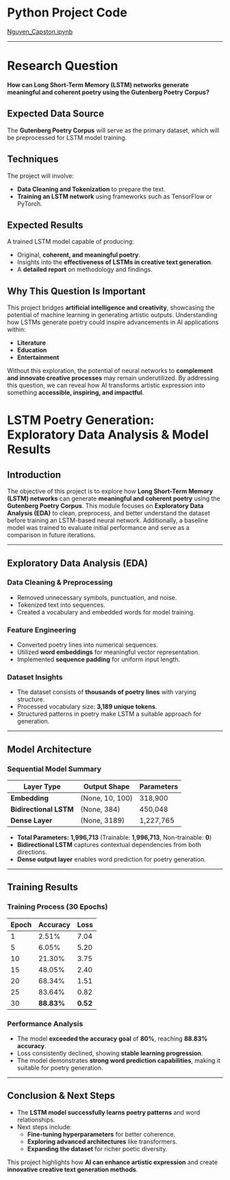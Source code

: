 # Python Project Code
[Nguyen_Capston.ipynb](https://github.com/lenguyen8888/Berkeley_ML_AI_Capstone/blob/main/Nguyen_Capstone.ipynb)

---
# Research Question
**How can Long Short-Term Memory (LSTM) networks generate meaningful and coherent poetry using the Gutenberg Poetry Corpus?**

## Expected Data Source
The **Gutenberg Poetry Corpus** will serve as the primary dataset, which will be preprocessed for LSTM model training.

## Techniques
The project will involve:
- **Data Cleaning and Tokenization** to prepare the text.
- **Training an LSTM network** using frameworks such as TensorFlow or PyTorch.

## Expected Results
A trained LSTM model capable of producing:
- Original, **coherent, and meaningful poetry**.
- Insights into the **effectiveness of LSTMs in creative text generation**.
- A **detailed report** on methodology and findings.

## Why This Question Is Important
This project bridges **artificial intelligence and creativity**, showcasing the potential of machine learning in generating artistic outputs. Understanding how LSTMs generate poetry could inspire advancements in AI applications within:
- **Literature**
- **Education**
- **Entertainment**

Without this exploration, the potential of neural networks to **complement and innovate creative processes** may remain underutilized. By addressing this question, we can reveal how AI transforms artistic expression into something **accessible, inspiring, and impactful**.

# LSTM Poetry Generation: Exploratory Data Analysis & Model Results

## Introduction
The objective of this project is to explore how **Long Short-Term Memory (LSTM) networks** can generate **meaningful and coherent poetry** using the **Gutenberg Poetry Corpus**. This module focuses on **Exploratory Data Analysis (EDA)** to clean, preprocess, and better understand the dataset before training an LSTM-based neural network. Additionally, a baseline model was trained to evaluate initial performance and serve as a comparison in future iterations.

---

## Exploratory Data Analysis (EDA)

### Data Cleaning & Preprocessing
- Removed unnecessary symbols, punctuation, and noise.
- Tokenized text into sequences.
- Created a vocabulary and embedded words for model training.

### Feature Engineering
- Converted poetry lines into numerical sequences.
- Utilized **word embeddings** for meaningful vector representation.
- Implemented **sequence padding** for uniform input length.

### Dataset Insights
- The dataset consists of **thousands of poetry lines** with varying structure.
- Processed vocabulary size: **3,189 unique tokens**.
- Structured patterns in poetry make LSTM a suitable approach for generation.

---

## Model Architecture

### Sequential Model Summary
| Layer Type               | Output Shape    | Parameters  |
|--------------------------|----------------|-------------|
| **Embedding**           | (None, 10, 100) | 318,900     |
| **Bidirectional LSTM**  | (None, 384)     | 450,048     |
| **Dense Layer**         | (None, 3189)    | 1,227,765   |

- **Total Parameters:** **1,996,713** (Trainable: **1,996,713**, Non-trainable: **0**)
- **Bidirectional LSTM** captures contextual dependencies from both directions.
- **Dense output layer** enables word prediction for poetry generation.

---

## Training Results

### Training Process (30 Epochs)
| Epoch | Accuracy  | Loss  |
|-------|----------|------|
| 1     | 2.51%    | 7.04 |
| 5     | 6.05%    | 5.20 |
| 10    | 21.30%   | 3.75 |
| 15    | 48.05%   | 2.40 |
| 20    | 68.34%   | 1.51 |
| 25    | 83.64%   | 0.82 |
| 30    | **88.83%** | **0.52** |

### Performance Analysis
- The model **exceeded the accuracy goal** of **80%**, reaching **88.83% accuracy**.
- Loss consistently declined, showing **stable learning progression**.
- The model demonstrates **strong word prediction capabilities**, making it suitable for poetry generation.

---

## Conclusion & Next Steps
- The **LSTM model successfully learns poetry patterns** and word relationships.
- Next steps include:
  - **Fine-tuning hyperparameters** for better coherence.
  - **Exploring advanced architectures** like transformers.
  - **Expanding the dataset** for richer poetic diversity.

This project highlights how **AI can enhance artistic expression** and create **innovative creative text generation methods**.

